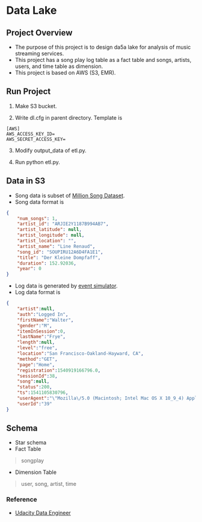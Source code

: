 # Data Lake
## Project Overview
- The purpose of this project is to design da5a lake for analysis of music streaming services.
- This project has a song play log table as a fact table and songs, artists, users, and time table as dimension.
- This project is based on AWS (S3, EMR).

## Run Project
1. Make S3 bucket.

2. Write dl.cfg in parent directory. Template is
```
[AWS]
AWS_ACCESS_KEY_ID=
AWS_SECRET_ACCESS_KEY=
```

3. Modify output_data of etl.py.

4. Run python etl.py.

## Data in S3
- Song data is subset of [Million Song Dataset](http://millionsongdataset.com/).
- Song data format is
```json
{
    "num_songs": 1, 
    "artist_id": "ARJIE2Y1187B994AB7", 
    "artist_latitude": null, 
    "artist_longitude": null, 
    "artist_location": "", 
    "artist_name": "Line Renaud", 
    "song_id": "SOUPIRU12A6D4FA1E1", 
    "title": "Der Kleine Dompfaff", 
    "duration": 152.92036, 
    "year": 0
}
```

- Log data is generated by [event simulator](https://github.com/Interana/eventsim).
- Log data format is
```json
{
    "artist":null,
    "auth":"Logged In",
    "firstName":"Walter",
    "gender":"M",
    "itemInSession":0,
    "lastName":"Frye",
    "length":null,
    "level":"free",
    "location":"San Francisco-Oakland-Hayward, CA",
    "method":"GET",
    "page":"Home",
    "registration":1540919166796.0,
    "sessionId":38,
    "song":null,
    "status":200,
    "ts":1541105830796,
    "userAgent":"\"Mozilla\/5.0 (Macintosh; Intel Mac OS X 10_9_4) AppleWebKit\/537.36 (KHTML, like Gecko) Chrome\/36.0.1985.143 Safari\/537.36\"",
    "userId":"39"
}
```

## Schema
- Star schema
- Fact Table
> songplay
- Dimension Table
> user, song, artist, time

### Reference
- [Udacity Data Engineer](https://www.udacity.com/course/data-engineer-nanodegree--nd027)
